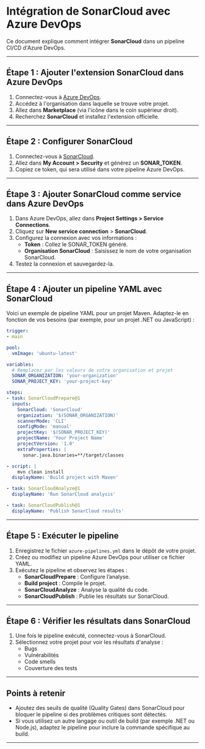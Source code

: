 # Intégration de SonarCloud avec Azure DevOps

Ce document explique comment intégrer **SonarCloud** dans un pipeline CI/CD d'Azure DevOps.

---

## Étape 1 : Ajouter l'extension SonarCloud dans Azure DevOps

1. Connectez-vous à [Azure DevOps](https://dev.azure.com/).
2. Accédez à l'organisation dans laquelle se trouve votre projet.
3. Allez dans **Marketplace** (via l'icône dans le coin supérieur droit).
4. Recherchez **SonarCloud** et installez l'extension officielle.

---

## Étape 2 : Configurer SonarCloud

1. Connectez-vous à [SonarCloud](https://sonarcloud.io/).
2. Allez dans **My Account > Security** et générez un **SONAR_TOKEN**.
3. Copiez ce token, qui sera utilisé dans votre pipeline Azure DevOps.

---

## Étape 3 : Ajouter SonarCloud comme service dans Azure DevOps

1. Dans Azure DevOps, allez dans **Project Settings > Service Connections**.
2. Cliquez sur **New service connection** > **SonarCloud**.
3. Configurez la connexion avec vos informations :
   - **Token** : Collez le SONAR_TOKEN généré.
   - **Organisation SonarCloud** : Saisissez le nom de votre organisation SonarCloud.
4. Testez la connexion et sauvegardez-la.

---

## Étape 4 : Ajouter un pipeline YAML avec SonarCloud

Voici un exemple de pipeline YAML pour un projet Maven. Adaptez-le en fonction de vos besoins (par exemple, pour un projet .NET ou JavaScript) :

```yaml
trigger:
- main

pool:
  vmImage: 'ubuntu-latest'

variables:
  # Remplacez par les valeurs de votre organisation et projet
  SONAR_ORGANIZATION: 'your-organization'
  SONAR_PROJECT_KEY: 'your-project-key'

steps:
- task: SonarCloudPrepare@1
  inputs:
    SonarCloud: 'SonarCloud'
    organization: '$(SONAR_ORGANIZATION)'
    scannerMode: 'CLI'
    configMode: 'manual'
    projectKey: '$(SONAR_PROJECT_KEY)'
    projectName: 'Your Project Name'
    projectVersion: '1.0'
    extraProperties: |
      sonar.java.binaries=**/target/classes

- script: |
    mvn clean install
  displayName: 'Build project with Maven'

- task: SonarCloudAnalyze@1
  displayName: 'Run SonarCloud analysis'

- task: SonarCloudPublish@1
  displayName: 'Publish SonarCloud results'
```

---

## Étape 5 : Exécuter le pipeline

1. Enregistrez le fichier `azure-pipelines.yml` dans le dépôt de votre projet.
2. Créez ou modifiez un pipeline Azure DevOps pour utiliser ce fichier YAML.
3. Exécutez le pipeline et observez les étapes :
   - **SonarCloudPrepare** : Configure l’analyse.
   - **Build project** : Compile le projet.
   - **SonarCloudAnalyze** : Analyse la qualité du code.
   - **SonarCloudPublish** : Publie les résultats sur SonarCloud.

---

## Étape 6 : Vérifier les résultats dans SonarCloud

1. Une fois le pipeline exécuté, connectez-vous à SonarCloud.
2. Sélectionnez votre projet pour voir les résultats d'analyse :
   - Bugs
   - Vulnérabilités
   - Code smells
   - Couverture des tests

---

## Points à retenir

- Ajoutez des seuils de qualité (Quality Gates) dans SonarCloud pour bloquer le pipeline si des problèmes critiques sont détectés.
- Si vous utilisez un autre langage ou outil de build (par exemple .NET ou Node.js), adaptez le pipeline pour inclure la commande spécifique au build.

---
